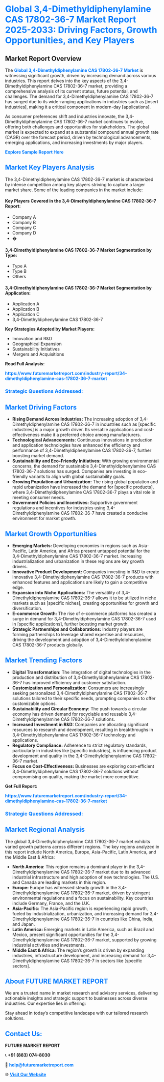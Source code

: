 <h1 style="color: #007BFF;">Global 3,4-Dimethyldiphenylamine CAS 17802-36-7 Market Report 2025-2033: Driving Factors, Growth Opportunities, and Key Players</h1>

<section id="overview">
<h2>Market Report Overview</h2>
<p>The <a href="https://www.futuremarketreport.com/industry-report/34-dimethyldiphenylamine-cas-17802-36-7-market" style="color: #007BFF; text-decoration: none;"><strong>Global 3,4-Dimethyldiphenylamine CAS 17802-36-7 Market</strong></a> is witnessing significant growth, driven by increasing demand across various industries. This report delves into the key aspects of the 3,4-Dimethyldiphenylamine CAS 17802-36-7 market, providing a comprehensive analysis of its current status, future potential, and challenges. The demand for 3,4-Dimethyldiphenylamine CAS 17802-36-7 has surged due to its wide-ranging applications in industries such as [insert industries], making it a critical component in modern-day [applications].</p>
<p>As consumer preferences shift and industries innovate, the 3,4-Dimethyldiphenylamine CAS 17802-36-7 market continues to evolve, offering both challenges and opportunities for stakeholders. The global market is expected to expand at a substantial compound annual growth rate (CAGR) over the forecast period, driven by technological advancements, emerging applications, and increasing investments by major players.</p>
</section>

<section id="overview">
<p><a href="https://www.futuremarketreport.com/request-sample/reportId=120459" style="color: #007BFF; text-decoration: none;"><strong>Explore Sample Report Here</strong></a></p>
</section>

<section id="key-players">
<h2 style="color: #007BFF;">Market Key Players Analysis</h2>
<p>The 3,4-Dimethyldiphenylamine CAS 17802-36-7 market is characterized by intense competition among key players striving to capture a larger market share. Some of the leading companies in the market include:</p>
<h4>Key Players Covered in the 3,4-Dimethyldiphenylamine CAS 17802-36-7 Report:</h4>
<ul><li>Company A</li><li>Company B</li><li>Company C</li><li>Company D</li><li>�</li></ul>
<h4>3,4-Dimethyldiphenylamine CAS 17802-36-7 Market Segmentation by Type:</h4>
<ul><li>Type A</li><li>Type B</li><li>Others</li></ul>

<h4>3,4-Dimethyldiphenylamine CAS 17802-36-7 Market Segmentation by Application:</h4>
<ul><li>Application A</li><li>Application B</li><li>Application C</li><li>3,4-Dimethyldiphenylamine CAS 17802-36-7</li></ul>
<p><strong>Key Strategies Adopted by Market Players:</strong></p>
<ul>
<li>Innovation and R&D</li>
<li>Geographical Expansion</li>
<li>Sustainability Initiatives</li>
<li>Mergers and Acquisitions</li>
</ul>
</section>

<section>
<p><strong>Read Full Analysis: </strong></p><a href="https://www.futuremarketreport.com/industry-report/34-dimethyldiphenylamine-cas-17802-36-7-market" style="color: #007BFF; text-decoration: none;"><strong>https://www.futuremarketreport.com/industry-report/34-dimethyldiphenylamine-cas-17802-36-7-market</strong></a>
<h3 style="color: #007BFF;">Strategic Questions Addressed:</h3>
</section>

<section id="driving-factors">
<h2 style="color: #007BFF;">Market Driving Factors</h2>
<ul>
<li><strong>Rising Demand Across Industries:</strong> The increasing adoption of 3,4-Dimethyldiphenylamine CAS 17802-36-7 in industries such as [specific industries] is a major growth driver. Its versatile applications and cost-effectiveness make it a preferred choice among manufacturers.</li>
<li><strong>Technological Advancements:</strong> Continuous innovations in production and application technologies have enhanced the efficiency and performance of 3,4-Dimethyldiphenylamine CAS 17802-36-7, further boosting market demand.</li>
<li><strong>Sustainability and Eco-Friendly Initiatives:</strong> With growing environmental concerns, the demand for sustainable 3,4-Dimethyldiphenylamine CAS 17802-36-7 solutions has surged. Companies are investing in eco-friendly variants to align with global sustainability goals.</li>
<li><strong>Growing Population and Urbanization:</strong> The rising global population and rapid urbanization have increased the demand for [specific products], where 3,4-Dimethyldiphenylamine CAS 17802-36-7 plays a vital role in meeting consumer needs.</li>
<li><strong>Government Policies and Incentives:</strong> Supportive government regulations and incentives for industries using 3,4-Dimethyldiphenylamine CAS 17802-36-7 have created a conducive environment for market growth.</li>
</ul>
</section>

<section id="growth-opportunities">
<h2 style="color: #007BFF;">Market Growth Opportunities</h2>
<ul>
<li><strong>Emerging Markets:</strong> Developing economies in regions such as Asia-Pacific, Latin America, and Africa present untapped potential for the 3,4-Dimethyldiphenylamine CAS 17802-36-7 market. Increasing industrialization and urbanization in these regions are key growth drivers.</li>
<li><strong>Innovative Product Development:</strong> Companies investing in R&D to create innovative 3,4-Dimethyldiphenylamine CAS 17802-36-7 products with enhanced features and applications are likely to gain a competitive edge.</li>
<li><strong>Expansion into Niche Applications:</strong> The versatility of 3,4-Dimethyldiphenylamine CAS 17802-36-7 allows it to be utilized in niche markets such as [specific niches], creating opportunities for growth and diversification.</li>
<li><strong>E-commerce Growth:</strong> The rise of e-commerce platforms has created a surge in demand for 3,4-Dimethyldiphenylamine CAS 17802-36-7 used in [specific applications], further boosting market growth.</li>
<li><strong>Strategic Partnerships and Collaborations:</strong> Industry players are forming partnerships to leverage shared expertise and resources, driving the development and adoption of 3,4-Dimethyldiphenylamine CAS 17802-36-7 products globally.</li>
</ul>
</section>

<section id="trending-factors">
<h2 style="color: #007BFF;">Market Trending Factors</h2>
<ul>
<li><strong>Digital Transformation:</strong> The integration of digital technologies in the production and distribution of 3,4-Dimethyldiphenylamine CAS 17802-36-7 has improved efficiency and customer satisfaction.</li>
<li><strong>Customization and Personalization:</strong> Consumers are increasingly seeking personalized 3,4-Dimethyldiphenylamine CAS 17802-36-7 solutions tailored to their specific needs, prompting companies to offer customizable options.</li>
<li><strong>Sustainability and Circular Economy:</strong> The push towards a circular economy has driven demand for recyclable and reusable 3,4-Dimethyldiphenylamine CAS 17802-36-7 solutions.</li>
<li><strong>Increased Investment in R&D:</strong> Companies are allocating significant resources to research and development, resulting in breakthroughs in 3,4-Dimethyldiphenylamine CAS 17802-36-7 technology and applications.</li>
<li><strong>Regulatory Compliance:</strong> Adherence to strict regulatory standards, particularly in industries like [specific industries], is influencing product development and quality in the 3,4-Dimethyldiphenylamine CAS 17802-36-7 market.</li>
<li><strong>Focus on Cost-Effectiveness:</strong> Businesses are exploring cost-efficient 3,4-Dimethyldiphenylamine CAS 17802-36-7 solutions without compromising on quality, making the market more competitive.</li>
</ul>
</section>

<section>
<p><strong>Get Full Report: </strong></p><a href="https://www.futuremarketreport.com/industry-report/34-dimethyldiphenylamine-cas-17802-36-7-market" style="color: #007BFF; text-decoration: none;"><strong>https://www.futuremarketreport.com/industry-report/34-dimethyldiphenylamine-cas-17802-36-7-market</strong></a>
<h3 style="color: #007BFF;">Strategic Questions Addressed:</h3>
</section>


<section id="regional-analysis">
<h2 style="color: #007BFF;">Market Regional Analysis</h2>
<p>The global 3,4-Dimethyldiphenylamine CAS 17802-36-7 market exhibits varied growth patterns across different regions. The key regions analyzed in this report include North America, Europe, Asia-Pacific, Latin America, and the Middle East & Africa:</p>
<ul>
<li><strong>North America:</strong> This region remains a dominant player in the 3,4-Dimethyldiphenylamine CAS 17802-36-7 market due to its advanced industrial infrastructure and high adoption of new technologies. The U.S. and Canada are leading markets in this region.</li>
<li><strong>Europe:</strong> Europe has witnessed steady growth in the 3,4-Dimethyldiphenylamine CAS 17802-36-7 market, driven by stringent environmental regulations and a focus on sustainability. Key countries include Germany, France, and the U.K.</li>
<li><strong>Asia-Pacific:</strong> The Asia-Pacific region is experiencing rapid growth, fueled by industrialization, urbanization, and increasing demand for 3,4-Dimethyldiphenylamine CAS 17802-36-7 in countries like China, India, and Japan.</li>
<li><strong>Latin America:</strong> Emerging markets in Latin America, such as Brazil and Mexico, present significant opportunities for the 3,4-Dimethyldiphenylamine CAS 17802-36-7 market, supported by growing industrial activities and investments.</li>
<li><strong>Middle East & Africa:</strong> The region’s growth is driven by expanding industries, infrastructure development, and increasing demand for 3,4-Dimethyldiphenylamine CAS 17802-36-7 in sectors like [specific sectors].</li>
</ul>
</section>

<footer>
<h2 style="color: #007BFF;">About FUTURE MARKET REPORT</h2>
<p>We are a trusted name in market research and advisory services, delivering actionable insights and strategic support to businesses across diverse industries. Our expertise lies in offering:</p>

<p>Stay ahead in today’s competitive landscape with our tailored research solutions.</p>

<h2 style="color: #007BFF;">Contact Us:</h2>
<p><strong>FUTURE MARKET REPORT</strong></p>
<p>📞 <strong>+91 (883) 074-8030</strong></p>
<p>📧 <strong><a href="mailto:help@futuremarketreport.com" style="color: #007BFF;">help@futuremarketreport.com</a></strong></p>
<p>🌐 <strong><a href="https://www.futuremarketreport.com/" style="color: #007BFF;">Visit Our Website</a></strong></p>
</footer>